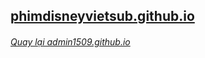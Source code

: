## [phimdisneyvietsub.github.io](https://phimdisneyvietsub.github.io)
###### [Quay lại admin1509.github.io](https://admin1509.github.io)
